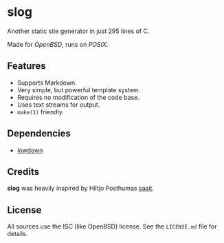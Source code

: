 # slog

Another static site generator in just 295 lines of C.

Made for *OpenBSD*, runs on *POSIX*.

## Features

* Supports Markdown.
* Very simple, but powerful template system.
* Requires no modification of the code base.
* Uses text streams for output.
* `make(1)` friendly.

## Dependencies

* [lowdown](https://kristaps.bsd.lv/lowdown)

## Credits

**slog** was heavily inspired by Hiltjo Posthumas [saait](http://git.codemadness.org/saait).

## License

All sources use the ISC (like OpenBSD) license.
See the `LICENSE.md` file for details.
